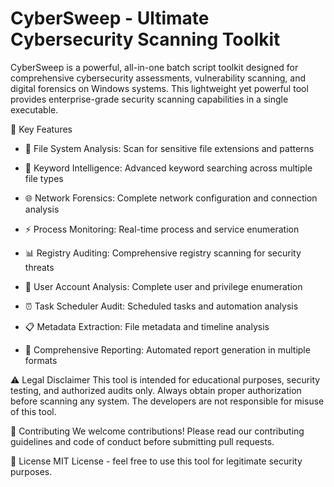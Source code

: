 # CyberSweep - Ultimate Cybersecurity Scanning Toolkit

CyberSweep is a powerful, all-in-one batch script toolkit designed for comprehensive cybersecurity assessments, vulnerability scanning, and digital forensics on Windows systems. This lightweight yet powerful tool provides enterprise-grade security scanning capabilities in a single executable.

🚀 Key Features

- 📁 File System Analysis: Scan for sensitive file extensions and patterns

- 🔑 Keyword Intelligence: Advanced keyword searching across multiple file types
      
- 🌐 Network Forensics: Complete network configuration and connection analysis
      
- ⚡ Process Monitoring: Real-time process and service enumeration
      
- 📊 Registry Auditing: Comprehensive registry scanning for security threats
      
- 👥 User Account Analysis: Complete user and privilege enumeration
      
- ⏰ Task Scheduler Audit: Scheduled tasks and automation analysis
      
- 📋 Metadata Extraction: File metadata and timeline analysis
      
- 📝 Comprehensive Reporting: Automated report generation in multiple formats      
 

⚠️ Legal Disclaimer
This tool is intended for educational purposes, security testing, and authorized audits only. Always obtain proper authorization before scanning any system. The developers are not responsible for misuse of this tool.

🤝 Contributing
We welcome contributions! Please read our contributing guidelines and code of conduct before submitting pull requests.

📄 License
MIT License - feel free to use this tool for legitimate security purposes.
